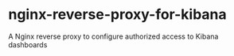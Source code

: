 # nginx-reverse-proxy-for-kibana
A Nginx reverse proxy to configure authorized access to Kibana dashboards
